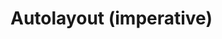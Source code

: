 # Autolayout (imperative)

<div id="example"></div>

<script type="application/javascript">
  new Vue({
    el: '#example',
    template: '<live-code class="full" :template="code" mode="html>iframe" :debounce="200" />',
    data: {
      code: stripIndent(`
        <body touch-action="none">
          <script src="${host}global.js"><\/script>
          <!-- pep.js provides the pointer events (pointermove, pointerdown, etc) -->
          <script src="https://code.jquery.com/pep/0.4.3/pep.js"><\/script>

          <style>
              body, html {
                  width: 100%; height: 100%;
                  margin: 0; padding: 0;
                  overflow: hidden;
                  touch-action: none; /* prevent touch drag from scrolling */
              }
          <\/style>

          <script type="module">
              const {
                  AutoLayoutNode,
                  Scene,
                  AmbientLight,
                  PointLight,
                  MixedPlane,
                  Sphere
              } = LUME

              LUME.defineElements()

              const scene = new Scene().set({
                  webgl: true,
              })

              document.body.append(scene)

              const ambientLight = new AmbientLight().set({
                  intensity: 0.1,
              })

              scene.append(ambientLight)

              const pointLight = new PointLight().set({
                  color: "white",
                  position: "300 300 120",
                  size: "0 0 0",
                  castShadow: "true",
                  intensity: "0.5",
                  shadowRadius: 2,
                  distance: 800,
                  shadowBias: -0.01,
              })

              scene.append(pointLight)

              const sphere = new Sphere().set({
                  size: [10, 10, 10],
                  color: "white",
                  receiveShadow: false,
                  castShadow: false,
                  mountPoint: [0.5, 0.5, 0.5],
                  style: "pointer-events: none",
              })

              sphere.setAttribute('has', 'basic-material')
              pointLight.append(sphere)

              const vfl1 = \`
                  //viewport aspect-ratio:3/1 max-height:300
                  H:|-[row:[child1(child2,child5)]-[child2]-[child5]]-|
                  V:|-[row]-|
              \`
              const vfl2 = \`
                  V:|-[child1(child3)]-[child3]-|
                  V:|-[child2(child4)]-[child4]-|
                  V:[child5(child4)]-|
                  |-[child1(child2)]-[child2]-|
                  |-[child3(child4,child5)]-[child4]-[child5]-|
              \`

              const layout = new AutoLayoutNode().set({
                  size: [600, 400],
                  position: "0 0 0",
                  alignPoint: " 0.5 0.5 0",
                  mountPoint: " 0.5 0.5 0",
                  visualFormat: vfl2,
                  style: "background: rgba(0,0,0,0.3)",
              })

              const text = \`
                  This is a paragraph of text to show that it reflows when the
                  size of the layout changes size so that the awesomeness can be
                  observed in its fullness.
              \`

              const child1 = new MixedPlane().set({
                  color: 'deeppink'
              })

              child1.textContent = text
              layout.addToLayout(child1, 'child1')

              const child2 = new MixedPlane().set({
                  color: 'deeppink'
              })

              child2.textContent = text
              layout.addToLayout(child2, 'child2')

              const child3 = new MixedPlane().set({
                  color: 'deeppink'
              })

              child3.textContent = text
              layout.addToLayout(child3, 'child3')

              const child4 = new MixedPlane().set({
                  color: 'deeppink'
              })

              child4.textContent = text
              layout.addToLayout(child4, 'child4')

              const child5 = new MixedPlane().set({
                  color: 'deeppink'
              })

              child5.textContent = text
              layout.addToLayout(child5, 'child5')

              scene.append(layout);

              layout.size = (x,y,z,t) => [ 600+200*Math.sin(t/1000), 400+200*Math.sin(t/1000), z ]

              document.addEventListener('pointermove', e => {
                  e.preventDefault()
                  pointLight.position.x = e.clientX
                  pointLight.position.y = e.clientY
              })

              let lastSize = 'big'
              let size = 'big' // or 'small'

              layout.on('sizechange', ({x, y, z}) => {
                  if (x <= 600) size = 'small'
                  else size = 'big'

                  if (lastSize !== size) {
                      if (size === 'small') layout.visualFormat = vfl1
                      else layout.visualFormat = vfl2
                  }

                  lastSize = size
              })
          <\/script>
        </body>
      `).trim()
    },
  })
</script>
